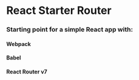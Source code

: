 # React Starter Router

### Starting point for a simple React app with: 

#### Webpack
#### Babel
#### React Router v7
